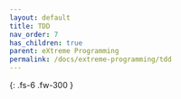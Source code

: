 ```yaml
---
layout: default
title: TDD
nav_order: 7
has_children: true
parent: eXtreme Programming
permalink: /docs/extreme-programming/tdd
---
```


{: .fs-6 .fw-300 }